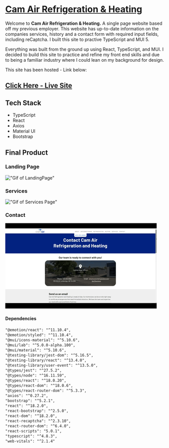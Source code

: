 # [Cam Air Refrigeration & Heating](https://camair.jbridges1119.net/)
Welcome to **Cam Air Refrigeration & Heating.** A single page website based off my previous employer. This website has up-to-date information on the companies services, history and a contact form with required input fields, including reCaptcha. I built this site to practive TypeScript and MUI 5.

Everything was built from the ground up using React, TypeScript, and MUI. I decided to build this site to practice and refine my front end skills and due to being a familiar industry where I could lean on my background for design. 

This site has been hosted - Link below:
## [Click Here - Live Site](https://camair.jbridges1119.net/)


## Tech Stack
- TypeScript
- React 
- Axios 
- Material UI 
- Bootstrap


## Final Product
### Landing Page
!["Gif of LandingPage"](https://github.com/Jbridges1119/cam-air/blob/master/docs/landing.gif?raw=true)
### Services
!["Gif of Services Page"](https://github.com/Jbridges1119/cam-air/blob/master/docs/service.gif?raw=true)
### Contact
!["Gif of Contact Pages"](https://github.com/Jbridges1119/cam-air/blob/master/docs/contact.gif?raw=true)

 

#### Dependencies
    "@emotion/react": "^11.10.4",
    "@emotion/styled": "^11.10.4",
    "@mui/icons-material": "^5.10.6",
    "@mui/lab": "^5.0.0-alpha.100",
    "@mui/material": "^5.10.6",
    "@testing-library/jest-dom": "^5.16.5",
    "@testing-library/react": "^13.4.0",
    "@testing-library/user-event": "^13.5.0",
    "@types/jest": "^27.5.2",
    "@types/node": "^16.11.59",
    "@types/react": "^18.0.20",
    "@types/react-dom": "^18.0.6",
    "@types/react-router-dom": "^5.3.3",
    "axios": "^0.27.2",
    "bootstrap": "^5.2.1",
    "react": "^18.2.0",
    "react-bootstrap": "^2.5.0",
    "react-dom": "^18.2.0",
    "react-recaptcha": "^2.3.10",
    "react-router-dom": "^6.4.0",
    "react-scripts": "5.0.1",
    "typescript": "^4.8.3",
    "web-vitals": "^2.1.4"
